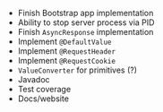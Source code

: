 * Finish Bootstrap app implementation
* Ability to stop server process via PID
* Finish ```AsyncResponse``` implementation
* Implement ```@DefaultValue```
* Implement ```@RequestHeader```
* Implement ```@RequestCookie```
* ```ValueConverter``` for primitives (?)
* Javadoc
* Test coverage
* Docs/website